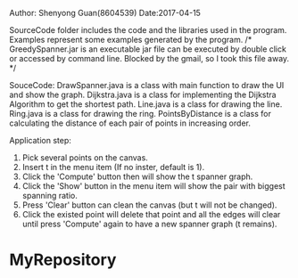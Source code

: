 Author: Shenyong Guan(8604539)
Date:2017-04-15

SourceCode folder includes the code and the libraries used in the program.
Examples represent some examples generated by the program.
/*
  GreedySpanner.jar is an executable jar file can be executed by double click or accessed by command line.
  Blocked by the gmail, so I took this file away.
*/

SouceCode:
DrawSpanner.java is a class with main function to draw the UI and show the graph.
Dijkstra.java is a class for implementing the Dijkstra Algorithm to get the shortest path.
Line.java is a class for drawing the line.
Ring.java is a class for drawing the ring.
PointsByDistance is a class for calculating the distance of each pair of points in increasing order. 

Application step:
1. Pick several points on the canvas.
2. Insert t in the menu item (If no inster, default is 1).
3. Click the 'Compute' button then will show the t spanner graph.
4. Click the 'Show' button in the menu item will show the pair with biggest spanning ratio.
5. Press 'Clear' button can clean the canvas (but t will not be changed).
6. Click the existed point will delete that point and all the edges will clear until press 'Compute' again to have a new spanner graph (t remains). 
# MyRepository
